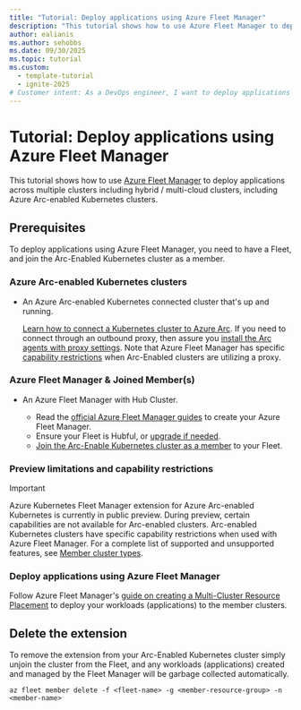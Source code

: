 ```yaml
---
title: "Tutorial: Deploy applications using Azure Fleet Manager"
description: "This tutorial shows how to use Azure Fleet Manager to deploy applications across multiple Arc Clusters."
author: ealianis
ms.author: sehobbs
ms.date: 09/30/2025
ms.topic: tutorial
ms.custom:
  - template-tutorial
  - ignite-2025
# Customer intent: As a DevOps engineer, I want to deploy applications to multiple kubernetes clusters at scale and across hybrid environments.
---
```


# Tutorial: Deploy applications using Azure Fleet Manager

This tutorial shows how to use [Azure Fleet Manager](https://learn.microsoft.com/azure/kubernetes-fleet/overview) to deploy applications across multiple clusters including hybrid / multi-cloud clusters, including Azure Arc-enabled Kubernetes clusters.

## Prerequisites

To deploy applications using Azure Fleet Manager, you need to have a Fleet, and join the Arc-Enabled Kubernetes cluster as a member.

### Azure Arc-enabled Kubernetes clusters

* An Azure Arc-enabled Kubernetes connected cluster that's up and running.

  [Learn how to connect a Kubernetes cluster to Azure Arc](./quickstart-connect-cluster.md). If you need to connect through an outbound proxy, then assure you [install the Arc agents with proxy settings](./quickstart-connect-cluster.md?tabs=azure-cli#connect-using-an-outbound-proxy-server). Note that Azure Fleet Manager has specific [capability restrictions](#preview-limitations-and-capability-restrictions) when Arc-Enabled clusters are utilizing a proxy.

### Azure Fleet Manager & Joined Member(s)

* An Azure Fleet Manager with Hub Cluster.
  
  - Read the [official Azure Fleet Manager guides](https://docs.azure.cn/en-us/kubernetes-fleet/overview) to create your Azure Fleet Manager.
  - Ensure your Fleet is Hubful, or [upgrade if needed](https://docs.azure.cn/en-us/kubernetes-fleet/upgrade-hub-cluster-type).
  - [Join the Arc-Enable Kubernetes cluster as a member](https://docs.azure.cn/en-us/kubernetes-fleet/quickstart-create-fleet-and-members?tabs=without-hub-cluster#join-member-clusters) to your Fleet.

### Preview limitations and capability restrictions

> [!IMPORTANT]
> Azure Kubernetes Fleet Manager extension for Azure Arc-enabled Kubernetes is currently in public preview. During preview, certain capabilities are not available for Arc-enabled clusters. Arc-enabled Kubernetes clusters have specific capability restrictions when used with Azure Fleet Manager. For a complete list of supported and unsupported features, see [Member cluster types](https://learn.microsoft.com/azure/kubernetes-fleet/concepts-member-cluster-types).

### Deploy applications using Azure Fleet Manager

Follow Azure Fleet Manager's [guide on creating a Multi-Cluster Resource Placement](https://docs.azure.cn/en-us/kubernetes-fleet/quickstart-resource-propagation?tabs=azure-cli) to deploy your workloads (applications) to the member clusters.

## Delete the extension

To remove the extension from your Arc-Enabled Kubernetes cluster simply unjoin the cluster from the Fleet, and any workloads (applications) created and managed by the Fleet Manager will be garbage collected automatically.

```azurecli
az fleet member delete -f <fleet-name> -g <member-resource-group> -n <member-name>
```